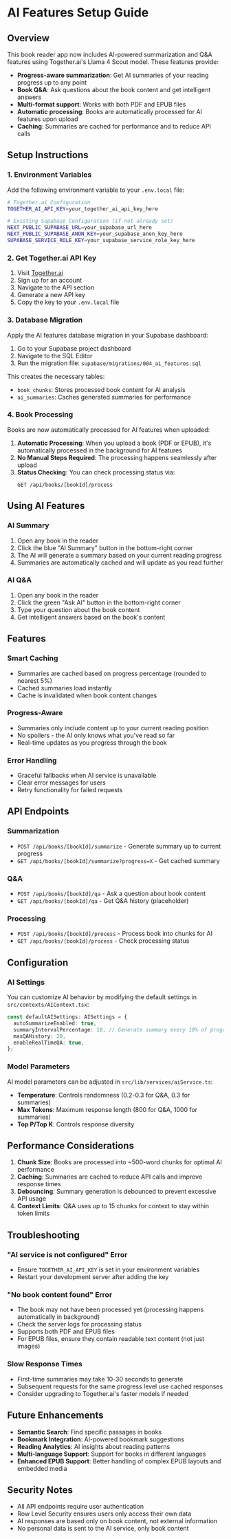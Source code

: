 # AI Features Setup Guide

## Overview

This book reader app now includes AI-powered summarization and Q&A features using Together.ai's Llama 4 Scout model. These features provide:

- **Progress-aware summarization**: Get AI summaries of your reading progress up to any point
- **Book Q&A**: Ask questions about the book content and get intelligent answers
- **Multi-format support**: Works with both PDF and EPUB files
- **Automatic processing**: Books are automatically processed for AI features upon upload
- **Caching**: Summaries are cached for performance and to reduce API calls

## Setup Instructions

### 1. Environment Variables

Add the following environment variable to your `.env.local` file:

```bash
# Together.ai Configuration
TOGETHER_AI_API_KEY=your_together_ai_api_key_here

# Existing Supabase Configuration (if not already set)
NEXT_PUBLIC_SUPABASE_URL=your_supabase_url_here
NEXT_PUBLIC_SUPABASE_ANON_KEY=your_supabase_anon_key_here
SUPABASE_SERVICE_ROLE_KEY=your_supabase_service_role_key_here
```

### 2. Get Together.ai API Key

1. Visit [Together.ai](https://together.ai)
2. Sign up for an account
3. Navigate to the API section
4. Generate a new API key
5. Copy the key to your `.env.local` file

### 3. Database Migration

Apply the AI features database migration in your Supabase dashboard:

1. Go to your Supabase project dashboard
2. Navigate to the SQL Editor
3. Run the migration file: `supabase/migrations/004_ai_features.sql`

This creates the necessary tables:
- `book_chunks`: Stores processed book content for AI analysis
- `ai_summaries`: Caches generated summaries for performance

### 4. Book Processing

Books are now automatically processed for AI features when uploaded:

1. **Automatic Processing**: When you upload a book (PDF or EPUB), it's automatically processed in the background for AI features
2. **No Manual Steps Required**: The processing happens seamlessly after upload
3. **Status Checking**: You can check processing status via:
   ```
   GET /api/books/[bookId]/process
   ```

## Using AI Features

### AI Summary

1. Open any book in the reader
2. Click the blue "AI Summary" button in the bottom-right corner
3. The AI will generate a summary based on your current reading progress
4. Summaries are automatically cached and will update as you read further

### AI Q&A

1. Open any book in the reader
2. Click the green "Ask AI" button in the bottom-right corner
3. Type your question about the book content
4. Get intelligent answers based on the book's content

## Features

### Smart Caching
- Summaries are cached based on progress percentage (rounded to nearest 5%)
- Cached summaries load instantly
- Cache is invalidated when book content changes

### Progress-Aware
- Summaries only include content up to your current reading position
- No spoilers - the AI only knows what you've read so far
- Real-time updates as you progress through the book

### Error Handling
- Graceful fallbacks when AI service is unavailable
- Clear error messages for users
- Retry functionality for failed requests

## API Endpoints

### Summarization
- `POST /api/books/[bookId]/summarize` - Generate summary up to current progress
- `GET /api/books/[bookId]/summarize?progress=X` - Get cached summary

### Q&A
- `POST /api/books/[bookId]/qa` - Ask a question about book content
- `GET /api/books/[bookId]/qa` - Get Q&A history (placeholder)

### Processing
- `POST /api/books/[bookId]/process` - Process book into chunks for AI
- `GET /api/books/[bookId]/process` - Check processing status

## Configuration

### AI Settings

You can customize AI behavior by modifying the default settings in `src/contexts/AIContext.tsx`:

```typescript
const defaultAISettings: AISettings = {
  autoSummarizeEnabled: true,
  summaryIntervalPercentage: 10, // Generate summary every 10% of progress
  maxQAHistory: 20,
  enableRealTimeQA: true,
};
```

### Model Parameters

AI model parameters can be adjusted in `src/lib/services/aiService.ts`:

- **Temperature**: Controls randomness (0.2-0.3 for Q&A, 0.3 for summaries)
- **Max Tokens**: Maximum response length (800 for Q&A, 1000 for summaries)
- **Top P/Top K**: Controls response diversity

## Performance Considerations

1. **Chunk Size**: Books are processed into ~500-word chunks for optimal AI performance
2. **Caching**: Summaries are cached to reduce API calls and improve response times
3. **Debouncing**: Summary generation is debounced to prevent excessive API usage
4. **Context Limits**: Q&A uses up to 15 chunks for context to stay within token limits

## Troubleshooting

### "AI service is not configured" Error
- Ensure `TOGETHER_AI_API_KEY` is set in your environment variables
- Restart your development server after adding the key

### "No book content found" Error
- The book may not have been processed yet (processing happens automatically in background)
- Check the server logs for processing status
- Supports both PDF and EPUB files
- For EPUB files, ensure they contain readable text content (not just images)

### Slow Response Times
- First-time summaries may take 10-30 seconds to generate
- Subsequent requests for the same progress level use cached responses
- Consider upgrading to Together.ai's faster models if needed

## Future Enhancements

- **Semantic Search**: Find specific passages in books
- **Bookmark Integration**: AI-powered bookmark suggestions
- **Reading Analytics**: AI insights about reading patterns
- **Multi-language Support**: Support for books in different languages
- **Enhanced EPUB Support**: Better handling of complex EPUB layouts and embedded media

## Security Notes

- All API endpoints require user authentication
- Row Level Security ensures users only access their own data
- AI responses are based only on book content, not external information
- No personal data is sent to the AI service, only book content 